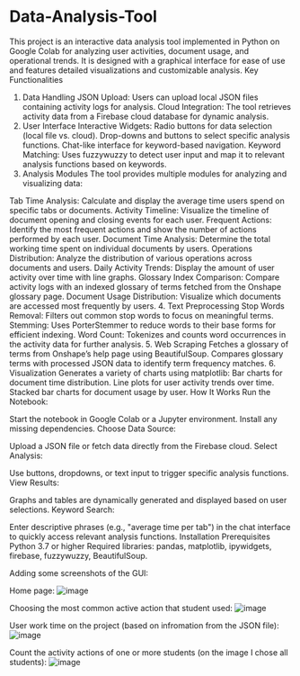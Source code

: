 # Data-Analysis-Tool

This project is an interactive data analysis tool implemented in Python on Google Colab for analyzing user activities, document usage, and operational trends. It is designed with a graphical interface for ease of use and features detailed visualizations and customizable analysis.
Key Functionalities
1. Data Handling
JSON Upload: Users can upload local JSON files containing activity logs for analysis.
Cloud Integration: The tool retrieves activity data from a Firebase cloud database for dynamic analysis.
2. User Interface
Interactive Widgets:
Radio buttons for data selection (local file vs. cloud).
Drop-downs and buttons to select specific analysis functions.
Chat-like interface for keyword-based navigation.
Keyword Matching:
Uses fuzzywuzzy to detect user input and map it to relevant analysis functions based on keywords.
3. Analysis Modules
The tool provides multiple modules for analyzing and visualizing data:

Tab Time Analysis: Calculate and display the average time users spend on specific tabs or documents.
Activity Timeline: Visualize the timeline of document opening and closing events for each user.
Frequent Actions: Identify the most frequent actions and show the number of actions performed by each user.
Document Time Analysis: Determine the total working time spent on individual documents by users.
Operations Distribution: Analyze the distribution of various operations across documents and users.
Daily Activity Trends: Display the amount of user activity over time with line graphs.
Glossary Index Comparison: Compare activity logs with an indexed glossary of terms fetched from the Onshape glossary page.
Document Usage Distribution: Visualize which documents are accessed most frequently by users.
4. Text Preprocessing
Stop Words Removal: Filters out common stop words to focus on meaningful terms.
Stemming: Uses PorterStemmer to reduce words to their base forms for efficient indexing.
Word Count: Tokenizes and counts word occurrences in the activity data for further analysis.
5. Web Scraping
Fetches a glossary of terms from Onshape’s help page using BeautifulSoup.
Compares glossary terms with processed JSON data to identify term frequency matches.
6. Visualization
Generates a variety of charts using matplotlib:
Bar charts for document time distribution.
Line plots for user activity trends over time.
Stacked bar charts for document usage by user.
How It Works
Run the Notebook:

Start the notebook in Google Colab or a Jupyter environment.
Install any missing dependencies.
Choose Data Source:

Upload a JSON file or fetch data directly from the Firebase cloud.
Select Analysis:

Use buttons, dropdowns, or text input to trigger specific analysis functions.
View Results:

Graphs and tables are dynamically generated and displayed based on user selections.
Keyword Search:

Enter descriptive phrases (e.g., "average time per tab") in the chat interface to quickly access relevant analysis functions.
Installation
Prerequisites
Python 3.7 or higher
Required libraries:
pandas,
matplotlib,
ipywidgets,
firebase,
fuzzywuzzy,
BeautifulSoup.

Adding some screenshots of the GUI:

Home page:
![image](https://github.com/user-attachments/assets/e8526dad-1af1-4570-9e72-2d5132a5d714)

Choosing the most common active action that student used:
![image](https://github.com/user-attachments/assets/d71c4008-a47a-47fe-9aa1-8299e0014293)


User work time on the project (based on infromation from the JSON file):
![image](https://github.com/user-attachments/assets/a9933471-4bc9-415e-a0e3-d3cdac43f7fe)


Count the activity actions of one or more students (on the image I chose all students):
![image](https://github.com/user-attachments/assets/426670fe-5219-48a0-bad2-2301a1b3cbda)




